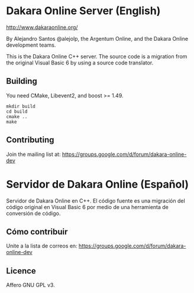 # Dakara Online Server (English)

http://www.dakaraonline.org/

By Alejandro Santos @alejolp, the Argentum Online, and the Dakara Online development teams.

This is the Dakara Online C++ server. The source code is a migration from the original Visual Basic 6 by using a source code translator.

## Building

You need CMake, Libevent2, and boost >= 1.49.

    mkdir build
    cd build
    cmake ..
    make

## Contributing

Join the mailing list at: https://groups.google.com/d/forum/dakara-online-dev

# Servidor de Dakara Online (Español)

Servidor de Dakara Online en C++. El código fuente es una migración del código original en Visual Basic 6 por medio de una herramienta de conversión de código.

## Cómo contribuir

Unite a la lista de correos en: https://groups.google.com/d/forum/dakara-online-dev

## Licence

Affero GNU GPL v3.

